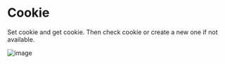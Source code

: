 # Cookie
Set cookie and get cookie.
Then check cookie or create a new one if not available.

![image](https://user-images.githubusercontent.com/69442240/229269151-99d5ff1e-3d0e-4a2f-a1f3-edef456dbfa7.png)

